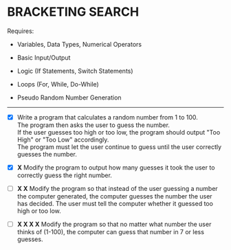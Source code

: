# BRACKETING SEARCH

Requires:

- Variables, Data Types, Numerical Operators

- Basic Input/Output

- Logic (If Statements, Switch Statements)

- Loops (For, While, Do-While)

- Pseudo Random Number Generation

---

- [x] Write a program that calculates a random number from 1 to 100.\
The program then asks the user to guess the number.\
If the user guesses too high or too low, the program should output "Too High" or "Too Low" accordingly.\
The program must let the user continue to guess until the user correctly guesses the number.

- [x] **X** Modify the program to output how many guesses it took the user to correctly guess the right number.

- [ ] **X X** Modify the program so that instead of the user guessing a number the computer generated, the computer guesses the number the user has decided. The user must tell the computer whether it guessed too high or too low.

- [ ] **X X X X** Modify the program so that no matter what number the user thinks of (1-100), the computer can guess that number in 7 or less guesses.